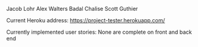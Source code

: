 Jacob Lohr
Alex Walters
Badal Chalise
Scott Guthier

Current Heroku address: https://project-tester.herokuapp.com/

Currently implemented user stories:
None are complete on front and back end